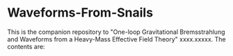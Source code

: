 # Waveforms-From-Snails
This is the companion repository to "One-loop Gravitational Bremsstrahlung and Waveforms from a Heavy-Mass Effective Field Theory" xxxx.xxxxx.
The contents are: 



